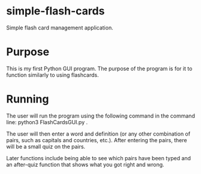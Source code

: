 # simple-flash-cards
Simple flash card management application.

# Purpose
This is my first Python GUI program. The purpose of the program
is for it to function similarly to using flashcards. 

# Running
The user will run the program using the following command in the 
command line: python3 FlashCardsGUI.py . 

The user will then
enter a word and definition (or any other combination of pairs,
such as capitals and countries, etc.). After entering the pairs,
there will be a small quiz on the pairs. 


Later functions include being able to see which pairs have been 
typed and an after-quiz function that shows what you got right
and wrong. 

